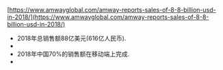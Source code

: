  [https://www.amwayglobal.com/amway-reports-sales-of-8-8-billion-usd-in-2018/](https://www.amwayglobal.com/amway-reports-sales-of-8-8-billion-usd-in-2018/)
- 2018年总销售额88亿美元(616亿人民币).
- 
- 2018年中国70%的销售额在移动端上完成.
- 
<!--stackedit_data:
eyJoaXN0b3J5IjpbLTEwNDY5NTc3MDddfQ==
-->